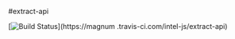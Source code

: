 #extract-api

[![Build Status](https://magnum.travis-ci.com/intel-js/extract-api.svg?token=hzGqycZtv9Mqr57r2G57)](https://magnum
.travis-ci.com/intel-js/extract-api)

